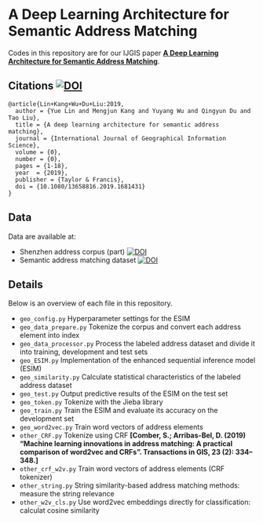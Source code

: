# A Deep Learning Architecture for Semantic Address Matching


Codes in this repository are for our IJGIS paper [**A Deep Learning Architecture for Semantic Address Matching**](https://www.tandfonline.com/doi/full/10.1080/13658816.2019.1681431).


Citations [![DOI](https://zenodo.org/badge/DOI/10.5281/zenodo.3476661.svg)](https://doi.org/10.5281/zenodo.3476661)
--------
```
@article{Lin+Kang+Wu+Du+Liu:2019,
  author = {Yue Lin and Mengjun Kang and Yuyang Wu and Qingyun Du and Tao Liu},
  title = {A deep learning architecture for semantic address matching},
  journal = {International Journal of Geographical Information Science},
  volume = {0},
  number = {0},
  pages = {1-18},
  year  = {2019},
  publisher = {Taylor & Francis},
  doi = {10.1080/13658816.2019.1681431}
}
```



Data
--------
Data are available at:

  - Shenzhen address corpus (part) [![DOI](https://zenodo.org/badge/DOI/10.5281/zenodo.3477633.svg)](https://doi.org/10.5281/zenodo.3477633)
  - Semantic address matching dataset [![DOI](https://zenodo.org/badge/DOI/10.5281/zenodo.3477007.svg)](https://doi.org/10.5281/zenodo.3477007)



Details
--------
Below is an overview of each file in this repository.

  - `geo_config.py` Hyperparameter settings for the ESIM
  - `geo_data_prepare.py` Tokenize the corpus and convert each address element into index
  - `geo_data_processor.py` Process the labeled address dataset and divide it into training, development and test sets
  - `geo_ESIM.py` Implementation of the enhanced sequential inference model (ESIM)
  - `geo_similarity.py` Calculate statistical characteristics of the labeled address dataset
  - `geo_test.py` Output predictive results of the ESIM on the test set
  - `geo_token.py` Tokenize with the Jieba library
  - `geo_train.py` Train the ESIM and evaluate its accuracy on the development set
  - `geo_word2vec.py` Train word vectors of address elements
  - `other_CRF.py` Tokenize using CRF **[Comber, S.; Arribas-Bel, D. (2019) “Machine learning innovations in address matching: A practical comparison of word2vec and CRFs”. Transactions in GIS, 23 (2): 334–348.]** 
  - `other_crf_w2v.py` Train word vectors of address elements (CRF tokenizer)
  - `other_string.py` String similarity-based address matching methods: measure the string relevance
  - `other_w2v_cls.py` Use word2vec embeddings directly for classification: calculat cosine similarity
